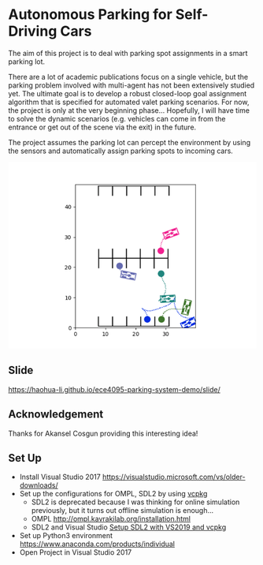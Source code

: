 # Autonomous Parking for Self-Driving Cars

The aim of this project is to deal with parking spot assignments in a smart parking lot. 

There are a lot of academic publications focus on a single vehicle, but the parking problem involved with multi-agent has not been extensively studied yet. The ultimate goal is to develop a robust closed-loop goal assignment algorithm that is specified for automated valet parking scenarios. For now, the project is only at the very beginning phase… Hopefully, I will have time to solve the dynamic scenarios (e.g. vehicles can come in from the entrance or get out of the scene via the exit) in the future.

The project assumes the parking lot can percept the environment by using the sensors and automatically assign parking spots to incoming cars.

![prioritized_goal_example_presentation](./imgs/prioritized_goal_example_presentation.gif)

## Slide

https://haohua-li.github.io/ece4095-parking-system-demo/slide/

## Acknowledgement

Thanks for Akansel Cosgun providing this interesting idea!

## Set Up 

- Install Visual Studio 2017 <https://visualstudio.microsoft.com/vs/older-downloads/>
- Set up the configurations for OMPL, SDL2 by using [vcpkg](https://github.com/microsoft/vcpkg)
  - SDL2 is deprecated because I was thinking for online simulation previously, but it turns out offline simulation is enough... 
  - OMPL http://ompl.kavrakilab.org/installation.html
  - SDL2 and Visual Studio [Setup SDL2 with VS2019 and vcpkg](https://randoruf.github.io/2021/03/23/install-sdl2-windows.html)
- Set up Python3 environment https://www.anaconda.com/products/individual
- Open Project in Visual Studio 2017

